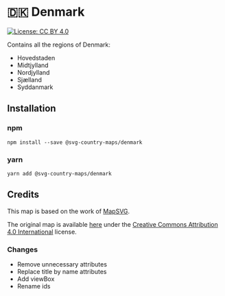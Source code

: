 # 🇩🇰 Denmark

[![License: CC BY 4.0](https://img.shields.io/badge/License-CC%20BY%204.0-blue.svg)](https://creativecommons.org/licenses/by/4.0/)

Contains all the regions of Denmark:
* Hovedstaden
* Midtjylland
* Nordjylland
* Sjælland
* Syddanmark

## Installation

### npm

`npm install --save @svg-country-maps/denmark`

### yarn

`yarn add @svg-country-maps/denmark`

## Credits

This map is based on the work of [MapSVG](https://mapsvg.com).

The original map is available [here](https://mapsvg.com/maps/denmark) under the [Creative Commons Attribution 4.0 International](https://creativecommons.org/licenses/by/4.0/) license.

### Changes

* Remove unnecessary attributes
* Replace title by name attributes
* Add viewBox
* Rename ids
